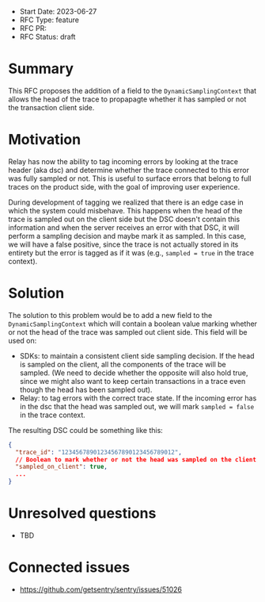 - Start Date: 2023-06-27
- RFC Type: feature
- RFC PR: <link>
- RFC Status: draft

# Summary

This RFC proposes the addition of a field to the `DynamicSamplingContext` that allows the head of the trace to propapagte whether it has sampled or not the transaction client side.

# Motivation

Relay has now the ability to tag incoming errors by looking at the trace header (aka dsc) and determine whether the trace connected to this error was fully sampled or not. This is useful to surface errors that belong to full traces on the product side, with the goal of improving user experience.

During development of tagging we realized that there is an edge case in which the system could misbehave. This happens when the head of the trace is sampled out on the client side but the DSC doesn't contain this information and when the server receives an error with that DSC, it will perform a sampling decision and maybe mark it as sampled. In this case, we will have a false positive, since the trace is not actually stored in its entirety but the error is tagged as if it was (e.g., `sampled = true` in the trace context).

# Solution

The solution to this problem would be to add a new field to the `DynamicSamplingContext` which will contain a boolean value marking whether or not the head of the trace was sampled out client side. This field will be used on:
- SDKs: to maintain a consistent client side sampling decision. If the head is sampled on the client, all the components of the trace will be sampled. (We need to decide whether the opposite will also hold true, since we might also want to keep certain transactions in a trace even though the head has been sampled out).
- Relay: to tag errors with the correct trace state. If the incoming error has in the dsc that the head was sampled out, we will mark `sampled = false` in the trace context.

The resulting DSC could be something like this:
```json
{
  "trace_id": "12345678901234567890123456789012",
  // Boolean to mark whether or not the head was sampled on the client, where true means that the head was kept.
  "sampled_on_client": true,
  ...
}
```

# Unresolved questions

- TBD

# Connected issues

- https://github.com/getsentry/sentry/issues/51026
